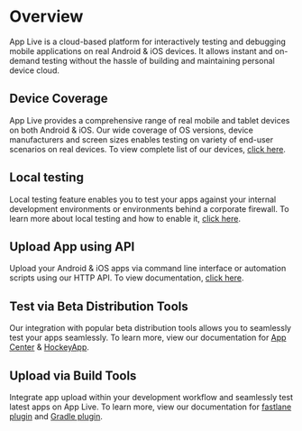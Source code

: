 # Overview
App Live is a cloud-based platform for interactively testing and debugging mobile applications on real Android & iOS devices. It allows instant and on-demand testing without the hassle of building and maintaining personal device cloud.

## Device Coverage
App Live provides a comprehensive range of real mobile and tablet devices on both Android & iOS. Our wide coverage of OS versions, device manufacturers and screen sizes enables testing on variety of end-user scenarios on real devices. To view complete list of our devices, [click here](https://www.browserstack.com/list-of-browsers-and-platforms/app_live).

## Local testing 
Local testing feature enables you to test your apps against your internal development environments or environments behind a corporate firewall. To learn more about local testing and how to enable it, [click here](https://www.browserstack.com/local-testing).

## Upload App using API 
Upload your Android & iOS apps via command line interface or automation scripts using our HTTP API. To view documentation, [click here](https://www.browserstack.com/app-live/rest-api).

## Test via Beta Distribution Tools
Our integration with popular beta distribution tools allows you to seamlessly test your apps seamlessly. To learn more, view our documentation for [App Center](https://www.browserstack.com/app-live/microsoft-visual-studio-app-center) & [HockeyApp](https://www.browserstack.com/app-live/hockeyapp).

## Upload via Build Tools
Integrate app upload within your development workflow and seamlessly test latest apps on App Live. To learn more, view our documentation for [fastlane plugin](https://www.browserstack.com/app-live/fastlane) and [Gradle plugin](https://www.browserstack.com/app-live/gradle).
